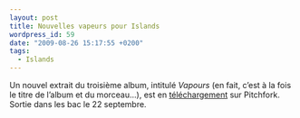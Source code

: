 ```yaml
---
layout: post
title: Nouvelles vapeurs pour Islands
wordpress_id: 59
date: "2009-08-26 15:17:55 +0200"
tags:
  - Islands
---
```


Un nouvel extrait du troisième album, intitulé _Vapours_ (en fait, c’est à la
fois le titre de l’album et du morceau…), est en [téléchargement][1] sur
Pitchfork. Sortie dans les bac le 22 septembre.

[1]: https://pitchfork.com/news/36316-listen-to-islands-vapours/
